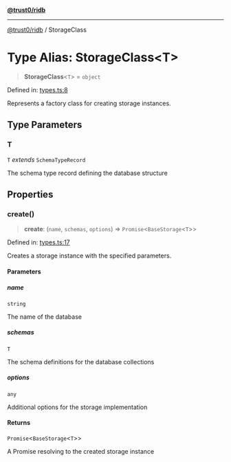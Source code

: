 [**@trust0/ridb**](../README.md)

***

[@trust0/ridb](../README.md) / StorageClass

# Type Alias: StorageClass\<T\>

> **StorageClass**\<`T`\> = `object`

Defined in: [types.ts:8](https://github.com/trust0-project/RIDB/blob/bfbcdff679d779d52c7a966a438ed7a388ecb082/packages/ridb/src/types.ts#L8)

Represents a factory class for creating storage instances.

## Type Parameters

### T

`T` *extends* `SchemaTypeRecord`

The schema type record defining the database structure

## Properties

### create()

> **create**: (`name`, `schemas`, `options`) => `Promise`\<`BaseStorage`\<`T`\>\>

Defined in: [types.ts:17](https://github.com/trust0-project/RIDB/blob/bfbcdff679d779d52c7a966a438ed7a388ecb082/packages/ridb/src/types.ts#L17)

Creates a storage instance with the specified parameters.

#### Parameters

##### name

`string`

The name of the database

##### schemas

`T`

The schema definitions for the database collections

##### options

`any`

Additional options for the storage implementation

#### Returns

`Promise`\<`BaseStorage`\<`T`\>\>

A Promise resolving to the created storage instance
